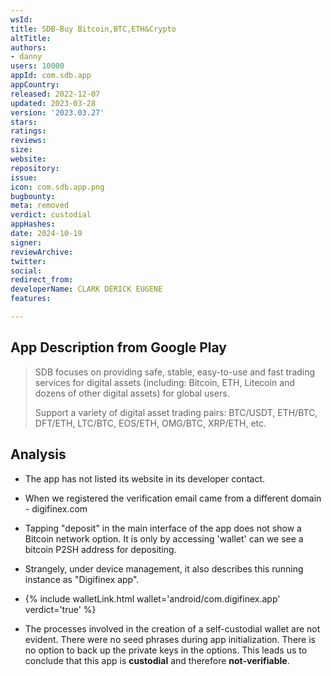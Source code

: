 ```yaml
---
wsId: 
title: SDB-Buy Bitcoin,BTC,ETH&Crypto
altTitle: 
authors:
- danny
users: 10000
appId: com.sdb.app
appCountry: 
released: 2022-12-07
updated: 2023-03-28
version: '2023.03.27'
stars: 
ratings: 
reviews: 
size: 
website: 
repository: 
issue: 
icon: com.sdb.app.png
bugbounty: 
meta: removed
verdict: custodial
appHashes: 
date: 2024-10-19
signer: 
reviewArchive: 
twitter: 
social: 
redirect_from: 
developerName: CLARK DERICK EUGENE
features: 

---
```


## App Description from Google Play

> SDB focuses on providing safe, stable, easy-to-use and fast trading services for digital assets (including: Bitcoin, ETH, Litecoin and dozens of other digital assets) for global users. 
>
> Support a variety of digital asset trading pairs: BTC/USDT, ETH/BTC, DFT/ETH, LTC/BTC, EOS/ETH, OMG/BTC, XRP/ETH, etc.

## Analysis

- The app has not listed its website in its developer contact.
- When we registered the verification email came from a different domain - digifinex.com
- Tapping "deposit" in the main interface of the app does not show a Bitcoin network option. It is only by accessing 'wallet' can we see a bitcoin P2SH address for depositing.
- Strangely, under device management, it also describes this running instance as "Digifinex app".

- {% include walletLink.html wallet='android/com.digifinex.app' verdict='true' %}

- The processes involved in the creation of a self-custodial wallet are not evident. There were no seed phrases during app initialization. There is no option to back up the private keys in the options. This leads us to conclude that this app is **custodial** and therefore **not-verifiable**.

